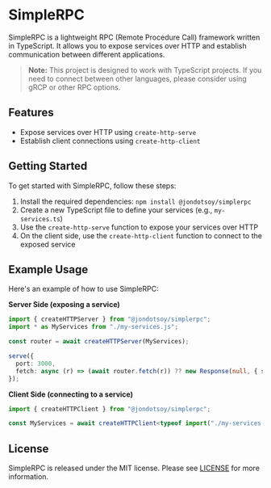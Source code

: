 # SimpleRPC

SimpleRPC is a lightweight RPC (Remote Procedure Call) framework written in TypeScript. It allows you to expose services over HTTP and establish communication between different applications.

> **Note:** This project is designed to work with TypeScript projects. If you need to connect between other languages, please consider using gRCP or other RPC options.

## Features

* Expose services over HTTP using `create-http-serve`
* Establish client connections using `create-http-client`

## Getting Started

To get started with SimpleRPC, follow these steps:

1. Install the required dependencies: `npm install @jondotsoy/simplerpc`
2. Create a new TypeScript file to define your services (e.g., `my-services.ts`)
3. Use the `create-http-serve` function to expose your services over HTTP
4. On the client side, use the `create-http-client` function to connect to the exposed service

## Example Usage

Here's an example of how to use SimpleRPC:

**Server Side (exposing a service)**

```ts
import { createHTTPServer } from "@jondotsoy/simplerpc";
import * as MyServices from "./my-services.js"; 

const router = await createHTTPServer(MyServices);

serve({
  port: 3000,
  fetch: async (r) => (await router.fetch(r)) ?? new Response(null, { status: 404 }),
});
```

**Client Side (connecting to a service)**

```ts
import { createHTTPClient } from "@jondotsoy/simplerpc"; 

const MyServices = await createHTTPClient<typeof import("./my-services.js")>('http://localhost:3000');
```

## License

SimpleRPC is released under the MIT license. Please see [LICENSE](./LICENSE) for more information.
